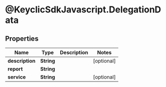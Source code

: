 # @KeyclicSdkJavascript.DelegationData

## Properties
Name | Type | Description | Notes
------------ | ------------- | ------------- | -------------
**description** | **String** |  | [optional] 
**report** | **String** |  | 
**service** | **String** |  | [optional] 


